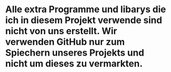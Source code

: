 # Alle extra Programme und libarys die ich in diesem Projekt verwende sind nicht von uns erstellt. Wir verwenden GitHub nur zum Spiechern unseres Projekts und nicht um dieses zu vermarkten.
